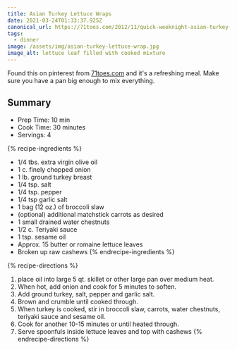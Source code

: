 ```yaml
---
title: Asian Turkey Lettuce Wraps
date: 2021-03-24T01:33:37.925Z
canonical_url: https://71toes.com/2012/11/quick-weeknight-asian-turkey-lettuce/
tags:
  - dinner
image: /assets/img/asian-turkey-lettuce-wrap.jpg
image_alt: lettuce leaf filled with cooked mixture
---
```

Found this on pinterest from [71toes.com](https://71toes.com/2012/11/quick-weeknight-asian-turkey-lettuce/) and it's a refreshing meal. Make sure you have a pan big enough to mix everything.

## Summary
* Prep Time: 10 min
* Cook Time: 30 minutes
* Servings: 4

{% recipe-ingredients %}
* 1/4 tbs. extra virgin olive oil
* 1 c. finely chopped onion
* 1 lb. ground turkey breast
* 1/4 tsp. salt
* 1/4 tsp. pepper
* 1/4 tsp garlic salt
* 1 bag (12 oz.) of broccoli slaw
* (optional) additional matchstick carrots as desired
* 1 small drained water chestnuts
* 1/2 c. Teriyaki sauce
* 1 tsp. sesame oil
* Approx. 15 butter or romaine lettuce leaves
* Broken up raw cashews
{% endrecipe-ingredients %}

{% recipe-directions %}
1. place oil into large 5 qt. skillet or other large pan over medium heat.
1. When hot, add onion and cook for 5 minutes to soften.
1. Add ground turkey, salt, pepper and garlic salt.
1. Brown and crumble until cooked through.
1. When turkey is cooked, stir in broccoli slaw, carrots, water chestnuts, teriyaki sauce and sesame oil.
1. Cook for another 10-15 minutes or until heated through.  
1. Serve spoonfuls inside lettuce leaves and top with cashews
{% endrecipe-directions %}
